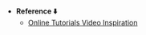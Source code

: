- **Reference ⬇️**
  - [Online Tutorials Video Inspiration](https://youtu.be/qUusNDtAOeA?si=M7cJi9yH-kLV-BJ6)
